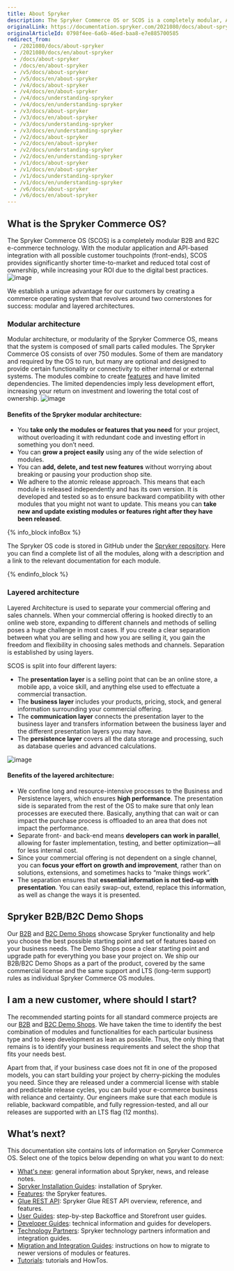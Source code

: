 ```yaml
---
title: About Spryker
description: The Spryker Commerce OS or SCOS is a completely modular, API-first, headless commerce technology for transactional business models in a B2B or B2C context.
originalLink: https://documentation.spryker.com/2021080/docs/about-spryker
originalArticleId: 0798f4ee-6a6b-46ed-baa8-e7e885700585
redirect_from:
  - /2021080/docs/about-spryker
  - /2021080/docs/en/about-spryker
  - /docs/about-spryker
  - /docs/en/about-spryker
  - /v5/docs/about-spryker
  - /v5/docs/en/about-spryker
  - /v4/docs/about-spryker
  - /v4/docs/en/about-spryker
  - /v4/docs/understanding-spryker
  - /v4/docs/en/understanding-spryker
  - /v3/docs/about-spryker
  - /v3/docs/en/about-spryker
  - /v3/docs/understanding-spryker
  - /v3/docs/en/understanding-spryker
  - /v2/docs/about-spryker
  - /v2/docs/en/about-spryker
  - /v2/docs/understanding-spryker
  - /v2/docs/en/understanding-spryker
  - /v1/docs/about-spryker
  - /v1/docs/en/about-spryker
  - /v1/docs/understanding-spryker
  - /v1/docs/en/understanding-spryker
  - /v6/docs/about-spryker
  - /v6/docs/en/about-spryker
---
```


## What is the Spryker Commerce OS?
The Spryker Commerce OS (SCOS) is a completely modular B2B and B2C e-commerce technology. With the modular application and API-based integration with all possible customer touchpoints (front-ends), SCOS provides significantly shorter time-to-market and reduced total cost of ownership, while increasing your ROI due to the digital best practices.
![image](https://spryker.s3.eu-central-1.amazonaws.com/docs/About/About+Spryker/Spryker-OS-Overview-RGB-JULY19_Spryker-OS-Overview.png)

We establish a unique advantage for our customers by creating a commerce operating system that revolves around two cornerstones for success: modular and layered architectures.

### Modular architecture
Modular architecture, or modularity of the Spryker Commerce OS, means that the system is composed of small parts called modules. The Spryker Commerce OS consists of over 750 modules. Some of them are mandatory and required by the OS to run, but many are optional and designed to provide certain functionality or connectivity to either internal or external systems.
The modules combine to create [features](/docs/scos/dev/features/{{page.version}}/overview-of-the-feature-guides.html) and have limited dependencies. The limited dependencies imply less development effort, increasing your return on investment and lowering the total cost of ownership.
![image](https://spryker.s3.eu-central-1.amazonaws.com/docs/About/About+Spryker/modularity_transparent.png)

#### Benefits of the Spryker modular architecture:

* You **take only the modules or features that you need** for your project, without overloading it with redundant code and investing effort in something you don’t need.
* You can **grow a project easily** using any of the wide selection of modules.
* You can **add, delete, and test new features** without worrying about breaking or pausing your production shop site.
* We adhere to the atomic release approach. This means that each module is released independently and has its own version. It is developed and tested so as to ensure backward compatibility with other modules that you might not want to update. This means you can **take new and update existing modules or features right after they have been released**.

{% info_block infoBox %}

The Spryker OS code is stored in GitHub under the [Spryker repository](https://github.com/spryker). Here you can find a complete list of all the modules, along with a description and a link to the relevant documentation for each module.

{% endinfo_block %}

### Layered architecture
Layered Architecture is used to separate your commercial offering and sales channels.
When your commercial offering is hooked directly to an online web store, expanding to different channels and methods of selling poses a huge challenge in most cases. If you create a clear separation between what you are selling and how you are selling it, you gain the freedom and flexibility in choosing sales methods and channels. 
Separation is established by using layers. 

SCOS is split into four different layers:

* The **presentation layer**  is a selling point that can be an online store, a mobile app, a voice skill, and anything else used to effectuate a commercial transaction.
* The **business layer** includes your products, pricing, stock, and general information surrounding your commercial offering.
* The **communication layer** connects the presentation layer to the business layer and transfers information between the business layer and the different presentation layers you may have.
* The **persistence layer** covers all the data storage and processing, such as database queries and advanced calculations.

<!---![Spryker layers](https://spryker.s3.eu-central-1.amazonaws.com/docs/About/About+Spryker/spryker_layers.png)-->

![image](https://spryker.s3.eu-central-1.amazonaws.com/docs/About/About+Spryker/spryker_layers_s.png)


#### Benefits of the layered architecture:

* We confine long and resource-intensive processes to the Business and Persistence layers, which ensures **high performance**. The presentation side is separated from the rest of the OS to make sure that only lean processes are executed there. Basically, anything that can wait or can impact the purchase process is offloaded to an area that does not impact the performance.
* Separate front- and back-end means **developers can work in parallel**, allowing for faster implementation, testing, and better optimization—all for less internal cost.
* Since your commercial offering is not dependent on a single channel, you can **focus your effort on growth and improvement**, rather than on solutions, extensions, and sometimes hacks to “make things work”.
* The separation ensures that **essential information is not tied-up with presentation**. You can easily swap-out, extend, replace this information, as well as change the ways it is presented.

## Spryker B2B/B2C Demo Shops
Our [B2B](/docs/scos/user/intro-to-spryker/b2b-suite.html) and [B2C Demo Shops](/docs/scos/user/intro-to-spryker/b2c-suite.html) showcase Spryker functionality and help you choose the best possible starting point and set of features based on your business needs. The Demo Shops pose a clear starting point and upgrade path for everything you base your project on. We ship our B2B/B2C Demo Shops as a part of the product, covered by the same commercial license and the same support and LTS (long-term support) rules as individual Spryker Commerce OS modules.

## I am a new customer, where should I start?
The recommended starting points for all standard commerce projects are our [B2B](/docs/scos/user/intro-to-spryker/b2b-suite.html#b2b-demo-shop) and [B2C Demo Shops](/docs/scos/user/intro-to-spryker/b2c-suite.html#b2c-demo-shop). We have taken the time to identify the best combination of modules and functionalities for each particular business type and to keep development as lean as possible. Thus, the only thing that remains is to identify your business requirements and select the shop that fits your needs best.

Apart from that, if your business case does not fit in one of the proposed models, you can start building your project by cherry-picking the modules you need. Since they are released under a commercial license with stable and predictable release cycles, you can build your e-commerce business with reliance and certainty. Our engineers make sure that each module is reliable, backward compatible, and fully regression-tested, and all our releases are supported with an LTS flag (12 months).

## What’s next?
This documentation site contains lots of information on Spryker Commerce OS. Select one of the topics below depending on what you want to do next:

* [What's new](/docs/scos/user/intro-to-spryker/whats-new/whats-new.html): general information about Spryker, news, and release notes.
* [Spryker Installation Guides](/docs/scos/dev/setup/about-the-installation-guides.html): installation of Spryker.
* [Features](/docs/scos/dev/features/{{page.version}}/overview-of-the-feature-guides.html): the Spryker features.
* [Glue REST API](/docs/scos/dev/glue-api-guides/{{page.version}}/glue-rest-api.html): Spryker Glue REST API overview, reference, and features.
* [User Guides](/docs/scos/user/user-guides/{{page.version}}/about-user-guides.html): step-by-step Backoffice and Storefront user guides.
* [Developer Guides](/docs/scos/dev/overview-of-the-developer-guides.html): technical information and guides for developers. 
* [Technology Partners](/docs/scos/dev/technology-partners/{{page.version}}/technology-partner-integration.html): Spryker technology partners information and integration guides.
* [Migration and Integration Guides](/docs/scos/dev/migration-and-integration/{{page.version}}/about-migration-and-integration-guides.html): instructions on how to migrate to newer versions of modules or features.
* [Tutorials](/docs/scos/dev/tutorials-and-howtos/{{page.version}}/about-tutorials.html): tutorials and HowTos.

